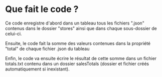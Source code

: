 # Que fait le code ?

Ce code enregistre d'abord dans un tableau tous les fichiers ".json" contenus dans le dossier "stores" ainsi que dans chaque sous-dossier de celui-ci.

Ensuite, le code fait la somme des valeurs contenues dans la propriété "total" de chaque fichier .json du tableau

Enfin, le code va ensuite écrire le résultat de cette somme dans un fichier totals.txt contenu dans un dossier salesTotals (dossier et fichier créés automatiquement si inexistant).
